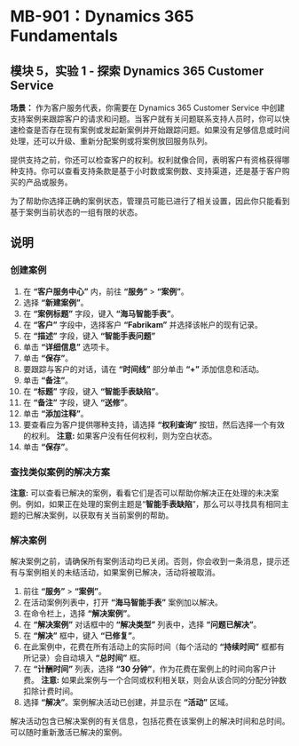 ﻿---
lab:
    title: '实验室 01：探索 Dynamics 365 Customer Service'
    module: '模块 05：Dynamics 365 Customer Service 简介'
---

# MB-901：Dynamics 365 Fundamentals 
## 模块 5，实验 1 - 探索 Dynamics 365 Customer Service 

**场景：**
作为客户服务代表，你需要在 Dynamics 365 Customer Service 中创建支持案例来跟踪客户的请求和问题。当客户就有关问题联系支持人员时，你可以快速检查是否存在现有案例或发起新案例并开始跟踪问题。如果没有足够信息或时间处理，还可以升级、重新分配案例或将案例放回服务队列。

提供支持之前，你还可以检查客户的权利。权利就像合同，表明客户有资格获得哪种支持。你可以查看支持条款是基于小时数或案例数、支持渠道，还是基于客户购买的产品或服务。

为了帮助你选择正确的案例状态，管理员可能已进行了相关设置，因此你只能看到基于案例当前状态的一组有限的状态。

## 说明

### 创建案例

1. 在 **“客户服务中心”** 内，前往 **“服务”** > **“案例”**。
1. 选择 **“新建案例”**。
1. 在 **“案例标题”** 字段，键入 **“海马智能手表”**。
1. 在 **“客户”** 字段中，选择客户 **“Fabrikam”** 并选择该帐户的现有记录。
1. 在 **“描述”** 字段，键入 **“智能手表问题”**
1. 单击 **“详细信息”** 选项卡。
1. 单击 **“保存”**。
1. 要跟踪与客户的对话，请在 **“时间线”** 部分单击 **“+”** 添加信息和活动。
1. 单击 **“备注”**。
1. 在 **“标题”** 字段，键入 **“智能手表缺陷”**。
1. 在 **“备注”** 字段，键入 **“送修”**。
1. 单击 **“添加注释”**。 
14.	要查看应为客户提供哪种支持，请选择 **“权利查询”** 按钮，然后选择一个有效的权利。
 **注意:** 如果客户没有任何权利，则为空白状态。
1. 单击 **“保存”**。

### 查找类似案例的解决方案

**注意:** 可以查看已解决的案例，看看它们是否可以帮助你解决正在处理的未决案例。例如，如果正在处理的案例主题是“**智能手表缺陷**”，那么可以寻找具有相同主题的已解决案例，以获取有关当前案例的帮助。

### 解决案例

解决案例之前，请确保所有案例活动均已关闭。否则，你会收到一条消息，提示还有与案例相关的未结活动，如果案例已解决，活动将被取消。

1. 前往 **“服务”** > **“案例”**。
1. 在活动案例列表中，打开 **“海马智能手表”** 案例加以解决。
1. 在命令栏上，选择 **“解决案例”**。
1. 在 **“解决案例”** 对话框中的 **“解决类型”** 列表中，选择 **“问题已解决”**。
1. 在 **“解决”** 框中，键入 **“已修复”**。
1. 在此案例中，花费在所有活动上的实际时间（每个活动的 **“持续时间”** 框都有所记录）会自动填入 **“总时间”** 框。
1. 在 **“计酬时间”** 列表，选择 **“30 分钟”**，作为花费在案例上的时间向客户计费。
 **注意:** 如果此案例与一个合同或权利相关联，则会从该合同的分配分钟数扣除计费时间。
1. 选择 **“解决”**。案例解决活动已创建，并显示在 **“活动”** 区域。 

解决活动包含已解决案例的有关信息，包括花费在该案例上的解决时间和总时间。可以随时重新激活已解决的案例。
